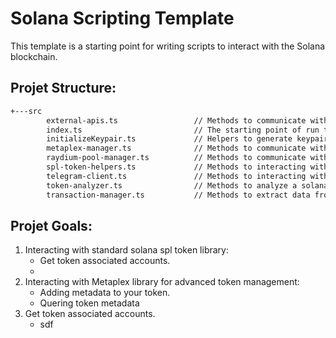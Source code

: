 # Solana Scripting Template

This template is a starting point for writing scripts to interact with the Solana blockchain. 

## Projet Structure:
```bash
+---src
        external-apis.ts                 // Methods to communicate with external APIs like coingecko.com
        index.ts                         // The starting point of run the project and use other methods
        initializeKeypair.ts             // Helpers to generate keypairs.
        metaplex-manager.ts              // Methods to communicate with the Metaplex library.
        raydium-pool-manager.ts          // Methods to communicate with the Raydium Pool.
        spl-token-helpers.ts             // Methods to interacting with standard solana spl token library.
        telegram-client.ts               // Methods to interacting with Telegram APIs.
        token-analyzer.ts                // Methods to analyze a solana token.
        transaction-manager.ts           // Methods to extract data from transactions.
```
## Projet Goals:
1. Interacting with standard solana spl token library:
   - Get token associated accounts.
   - 
2. Interacting with Metaplex library for advanced token management:
   - Adding metadata to your token.
   - Quering token metadata
3. Get token associated accounts.
   - sdf
